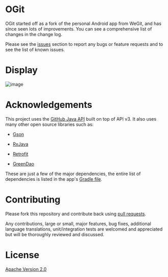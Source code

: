 OGit
=

OGit started off as a fork of the personal Android app from WeGit, and has since seen lots of improvements. You can see a comprehensive list of changes in the change log.

Please see the [issues][1] section to report any bugs or feature requests and to see the list of known issues.

Display
=

![image](https://github.com/StormPhoenix/OGit/blob/master/img/display_1.gif)

Acknowledgements
==

This project uses the [GitHub Java API](https://github.com/eclipse/egit-github/tree/master/org.eclipse.egit.github.core) built on top of API v3.
It also uses many other open source libraries such as:

* [Gson](https://github.com/google/gson)

* [RxJava](https://github.com/ReactiveX/RxJava)

* [Retrofit](https://github.com/square/retrofit)

* [GreenDao](https://github.com/greenrobot/greenDAO)

These are just a few of the major dependencies, the entire list of dependencies is listed in the app's [Gradle file][0].

Contributing
=

Please fork this repository and contribute back using [pull requests][2].
<p>Any contributions, large or small, major features, bug fixes, additional
language translations, unit/integration tests are welcomed and appreciated
but will be thoroughly reviewed and discussed.</p>

License
=

[Apache Version 2.0](http://www.apache.org/licenses/LICENSE-2.0.html)

[0]:https://github.com/jonan/ForkHub/blob/master/app/build.gradle
[1]:https://github.com/jonan/ForkHub/issues
[2]:https://github.com/jonan/ForkHub/pulls
[4]:https://github.com/eclipse/egit-github/tree/master/org.eclipse.egit.github.core
[5]:https://developer.github.com/v3/
[6]:https://raw.githubusercontent.com/StormPhoenix/OGit/master/screenshot/device-2017-03-16-154618.png "mainpage"